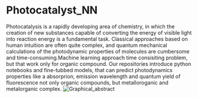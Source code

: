 # Photocatalyst_NN

Photocatalysis is a rapidly developing area of chemistry, in which the creation of new substances capable of converting the energy of visible light into reaction energy is a fundamental task.
Classical approaches based on human intuition are often quite complex, and quantum mechanical calculations of the photodynamic properties of molecules are cumbersome and time-consuming.Machine learning approach time consisiting problem, but that work only for organic compound. Our repositories introduce python notebooks and fine-tubbed models, that can predict photodynamics properties like a absorprion, emission wavelength and quantum yield of fluorescence not only organic compounds, but metalloroganic and metalorganic complex.
![Graphical_abstract](https://github.com/Yagr49/Photocatalyst_NN/assets/139890239/1e7d3d1b-7704-480d-94ce-45772da9368b)

